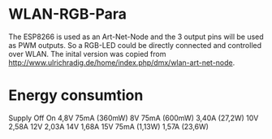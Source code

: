 # WLAN-RGB-Para
The ESP8266 is used as an Art-Net-Node and the 3 output pins will be used as PWM outputs. So a RGB-LED could be directly connected and controlled over WLAN.
The inital version was copied from http://www.ulrichradig.de/home/index.php/dmx/wlan-art-net-node.

# Energy consumtion
Supply	Off				On
4,8V	75mA (360mW)
8V		75mA (600mW)	3,40A (27,2W)
10V						2,58A
12V						2,03A
14V						1,68A
15V		75mA (1,13W)	1,57A (23,6W)
